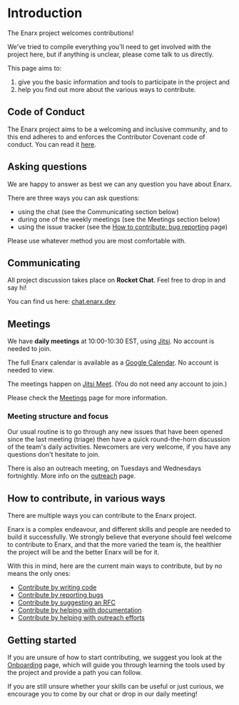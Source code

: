 # Introduction
The Enarx project welcomes contributions!

We've tried to compile everything you'll need to get involved with the project here, but if anything is unclear, please come talk to us directly.

This page aims to:
1. give you the basic information and tools to participate in the project and
2. help you find out more about the various ways to contribute.

## Code of Conduct
The Enarx project aims to be a welcoming and inclusive community, and to this
end adheres to and enforces the Contributor Covenant code of conduct. You can read it
[here](https://github.com/enarx/.github/blob/main/CODE_OF_CONDUCT.md).

## Asking questions
We are happy to answer as best we can any question you have about Enarx.

There are three ways you can ask questions:
- using the chat (see the Communicating section below)
- during one of the weekly meetings (see the Meetings section below)
- using the issue tracker (see the [How to contribute: bug reporting](Bugs) page)

Please use whatever method you are most comfortable with.

## Communicating
All project discussion takes place on **Rocket Chat**. Feel free to drop in and say hi!

You can find us here: [chat.enarx.dev](https://chat.enarx.dev)


## Meetings

We have **daily meetings** at 10:00-10:30 EST, using [Jitsi](https://meet.jit.si/EnarxDaily). No account is needed to join.

The full Enarx calendar is available as a [Google Calendar](https://calendar.google.com/calendar/embed?src=leatqk15m1f34loatvatftkm48%40group.calendar.google.com&ctz=America%2FNew_York). No account is needed to view.

The meetings happen on [Jitsi Meet](https://meet.jit.si/EnarxDaily). (You do not need any account to join.)

Please check the [Meetings](https://enarx.dev/meetings) page for more information.


### Meeting structure and focus
Our usual routine is to go through any new issues that have been opened since the last meeting (triage) then have a quick round-the-horn discussion of the team's daily activities. Newcomers are very welcome, if you have any questions don't hesitate to join.

There is also an outreach meeting, on Tuesdays and Wednesdays fortnightly. More info on the [outreach](Outreach) page.

## How to contribute, in various ways
There are multiple ways you can contribute to the Enarx project.

Enarx is a complex endeavour, and different skills and people are needed to
build it successfully. We strongly believe that everyone should feel welcome
to contribute to Enarx, and that the more varied the team is, the healthier the
project will be and the better Enarx will be for it.

With this in mind, here are the current main ways to contribute, but by no means the only ones:

* [Contribute by writing code](Code)
* [Contribute by reporting bugs](Bugs)
* [Contribute by suggesting an RFC](RFCs)
* [Contribute by helping with documentation](Docs)
* [Contribute by helping with outreach efforts](Outreach)


## Getting started
If you are unsure of how to start contributing, we suggest you look at the [Onboarding](Onboarding) page, which will guide you through learning the tools used by the project and provide a path you can follow.

If you are still unsure whether your skills can be useful or
just curious, we encourage you to come by our chat or drop in our daily meeting!

